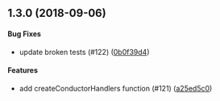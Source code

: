 <a name="1.3.0"></a>
## 1.3.0 (2018-09-06)


#### Bug Fixes

* update broken tests (#122) ([0b0f39d4](https://github.com/restify/conductor/commit/0b0f39d4))


#### Features

* add createConductorHandlers function (#121) ([a25ed5c0](https://github.com/restify/conductor/commit/a25ed5c0))


